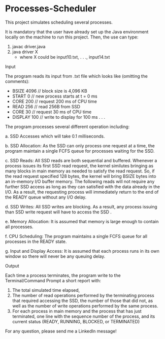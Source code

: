 # Processes-Scheduler
This project simulates scheduling several processes.

It is mandatory that the user have already set up the Java environment locally on the machine to run this project. Then, the use can type:
1. javac driver.java
2. java driver X
   * where X could be input10.txt, . . ., input14.txt

Input

The program reads its input from .txt file which looks like (omitting the comments):
* BSIZE 4096  //  block size is 4,096 KB
* START    0  //  new process starts at t = 0 ms 
* CORE   200  // request 200 ms of CPU time
* READ   256  // read 256B from SSD 
* CORE   30   // request 30 ms of CPU time 
* DISPLAY 100 // write to display for 100 ms
. . .


The program processes several different operation including:

a. SSD Accesses which will take 0.1 milliseconds.

b. SSD Allocation: As the SSD can only process one request at  a  time, the program maintain a  single FCFS queue for processes waiting for the SSD.

c. SSD  Reads:  All  SSD  reads  are both  sequential  and buffered.  Whenever  a  process  issues  its  first  SSD  read request, the  kernel similutes bringing as many blocks in main 
memory as needed to satisfy the read request. So, if the read request  specified  128  bytes,  the  kernel  will  bring  BSIZE bytes into an in-memory I/O buffer memory.  The following reads will not require any further SSD access as long as they can satisfied with the data already in the I/O. As a result, the requesting process will immediately return to the end of the READY queue without any I/O delay.

d. SSD  Writes:  All  SSD  writes are blocking.  As  a  result, any  process  issuing  than  SSD  write  request  will  have  to access the SSD .

e. Memory Allocation: It is assumed that memory is large enough to contain all processes. 

f. CPU  Scheduling:  The program  maintains  a  single FCFS queue for all processes in the READY state.

g. Input and Display Access: It is assumed that each process runs in its own window so there will never be any queuing delay.


Output

Each time a process terminates, the program write to the Terminal/Command Prompt a short report with:
1. The total simulated time elapsed, 
2. The  number  of  read  operations  performed  by  the terminating process that required accessing the SSD, the number of those that did not, as well as the number of write operations performed by the same process. 
3. For each process in main memory and the process that has just terminated, one line with the sequence number of the process, and its current status (READY, RUNNING, BLOCKED, or TERMINATED)

For any question, please send me a LinkedIn message!

